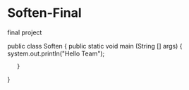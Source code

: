 # Soften-Final
final project

public class Soften {
  public static void main (String [] args) {
       system.out.println("Hello Team");

       }
}

